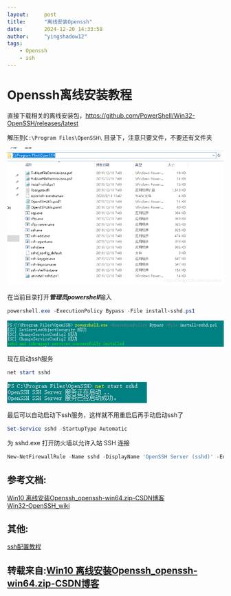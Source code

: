 ```yaml
---
layout:     post
title:      "离线安装Openssh"
date:       ‎2024‎-‎12‎-‎20 ‏‎14:33:58
author:     "yingshadow12"
tags:
    - Openssh
    - ssh
---
```

# Openssh离线安装教程
直接下载相关的离线安装包，https://github.com/PowerShell/Win32-OpenSSH/releases/latest

解压到`C:\Program Files\OpenSSH\` 目录下，注意只要文件，不要还有文件夹

![alt text](img/in-post/post/%E2%80%8E2024%E2%80%8E-%E2%80%8E12%E2%80%8E-%E2%80%8E20-Offline-Installation-of-OpenSSH/e5ee5a04d3b5e9f81938b1459117b4dd.png "Title")

在当前目录打开***管理员powershell***输入
```powershell
powershell.exe -ExecutionPolicy Bypass -File install-sshd.ps1
```
![alt text](img/in-post/post/%E2%80%8E2024%E2%80%8E-%E2%80%8E12%E2%80%8E-%E2%80%8E20-Offline-Installation-of-OpenSSH/f4203e7c59fc07740fcd7584d0904bdc.png "Title")

现在启动ssh服务
```powershell
net start sshd
```

![alt text](img/in-post/post/%E2%80%8E2024%E2%80%8E-%E2%80%8E12%E2%80%8E-%E2%80%8E20-Offline-Installation-of-OpenSSH/ed93ae440ab90e391743be36546077c7.png "Title")

最后可以自动启动下ssh服务，这样就不用重启后再手动启动ssh了
```powershell
Set-Service sshd -StartupType Automatic
```

为 sshd.exe 打开防火墙以允许入站 SSH 连接
```powershell
New-NetFirewallRule -Name sshd -DisplayName 'OpenSSH Server (sshd)' -Enabled True -Direction Inbound -Protocol TCP -Action Allow -LocalPort 22
```


## 参考文档:<br>
[Win10 离线安装Openssh_openssh-win64.zip-CSDN博客](https://blog.csdn.net/marwenx/article/details/106096790)<br>
[Win32-OpenSSH_wiki](https://github.com/PowerShell/Win32-OpenSSH/wiki/Install-Win32-OpenSSH)

## 其他:<br>
[ssh配置教程](https://github.com/yingshadow12/yingshadow12.github.io/blob/master/_posts/2024%E2%80%8E-%E2%80%8E12%E2%80%8E-21-ssh-Configuration%20Tutorial.md)

## 转载来自:[Win10 离线安装Openssh_openssh-win64.zip-CSDN博客](https://blog.csdn.net/marwenx/article/details/106096790)
